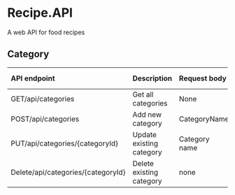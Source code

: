 # Recipe.API
A web API for food recipes
## Category
|API endpoint | Description | Request body | Request response |
| :----- | :----- | :----- |:----- |
| GET/api/categories  | Get all categories | None | Array of categories |
| POST/api/categories  | Add new category | CategoryName | Category name |
| PUT/api/categories/{categoryId}  | Update existing category | Category name | Category name |
| Delete/api/categories/{categoryId}  | Delete existing category | none | Category id and name |
